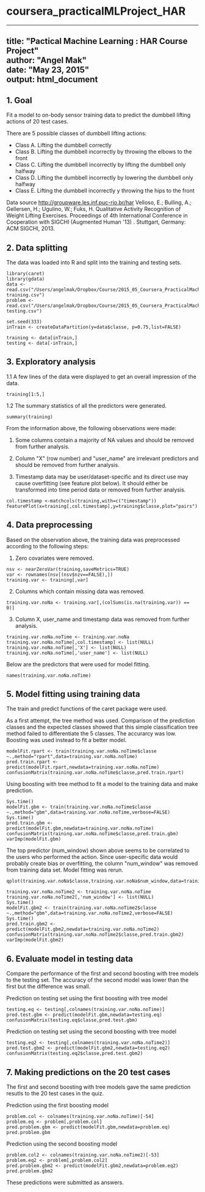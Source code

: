 # coursera_practicalMLProject_HAR

---
title: "Pactical Machine Learning : HAR Course Project"  
author: "Angel Mak"  
date: "May 23, 2015"  
output: html_document
---

## 1. Goal

Fit a model to on-body sensor training data to predict the dumbbell lifting actions of 20 test cases.

There are 5 possible classes of dumbbell lifting actions:  
* Class A. Lifting the dumbbell correctly
* Class B. Lifting the dumbbell incorrectly by throwing the elbows to the front
* Class C. Lifting the dumbbell incorrectly by lifting the dumbbell only halfway
* Class D. Lifting the dumbbell incorrectly by lowering the dumbbell only halfway
* Class E. Lifting the dumbbell incorrectly y throwing the hips to the front

Data source
http://groupware.les.inf.puc-rio.br/har
Velloso, E.; Bulling, A.; Gellersen, H.; Ugulino, W.; Fuks, H. Qualitative Activity Recognition of Weight Lifting Exercises. Proceedings of 4th International Conference in Cooperation with SIGCHI (Augmented Human '13) . Stuttgart, Germany: ACM SIGCHI, 2013.


## 2. Data splitting
The data was loaded into R and split into the training and testing sets.

```{r, message=FALSE, warning=FALSE}
library(caret)
library(gdata)
data <- read.csv("/Users/angelmak/Dropbox/Course/2015_05_Coursera_PracticalMachineLearning/project_HAR/pml-training.csv")
problem <- read.csv("/Users/angelmak/Dropbox/Course/2015_05_Coursera_PracticalMachineLearning/project_HAR/pml-testing.csv")

set.seed(333)
inTrain <- createDataPartition(y=data$classe, p=0.75,list=FALSE)

training <- data[inTrain,]
testing <- data[-inTrain,]
```

## 3. Exploratory analysis

1.1 A few lines of the data were displayed to get an overall impression of the data.

```
training[1:5,]
```

1.2 The summary statistics of all the predictors were generated.
```
summary(training)
```

From the information above, the following observations were made:

1. Some columns contain a majority of NA values and should be removed from further analysis.

2. Column "X" (row number) and "user_name" are irrelevant predictors and should be removed from further analysis.

3. Timestamp data may be user/dataset-specific and its direct use may cause overfitting (see feature plot below). It should either be transformed into time period data or removed from further analysis.

```{r, message=FALSE, warning=FALSE}
col.timestamp <-matchcols(training,with=c("timestamp"))
featurePlot(x=training[,col.timestamp],y=training$classe,plot="pairs")

```

## 4. Data preprocessing

Based on the observation above, the training data was preprocessed according to the following steps:

1. Zero covariates were removed.

```{r, message=FALSE, warning=FALSE}
nsv <- nearZeroVar(training,saveMetrics=TRUE)
var <- rownames(nsv[(nsv$nzv==FALSE),])
training.var <- training[,var]
```

2. Columns which contain missing data was removed.

```{r, message=FALSE, warning=FALSE}
training.var.noNa <- training.var[,(colSums(is.na(training.var)) == 0)]
```

3. Column X, user_name and timestamp data was removed from further analysis. 

```{r, message=FALSE, warning=FALSE}
training.var.noNa.noTime <- training.var.noNa
training.var.noNa.noTime[,col.timestamp] <- list(NULL)
training.var.noNa.noTime[,'X'] <- list(NULL)
training.var.noNa.noTime[,'user_name'] <- list(NULL)
```

Below are the predictors that were used for model fitting.
```{r, message=FALSE, warning=FALSE}
names(training.var.noNa.noTime)
```

## 5. Model fitting using training data

The train and predict functions of the caret package were used.

As a first attempt, the tree method was used. Comparison of the prediction classes and the expected classes showed that this simple classification tree method failed to differentiate the 5 classes. The accurarcy was low. Boosting was used instead to fit a better model.

```{r, message=FALSE, warning=FALSE}
modelFit.rpart <- train(training.var.noNa.noTime$classe ~.,method="rpart",data=training.var.noNa.noTime)
pred.train.rpart <- predict(modelFit.rpart,newdata=training.var.noNa.noTime)
confusionMatrix(training.var.noNa.noTime$classe,pred.train.rpart)
```

Using boosting with tree method to fit a model to the training data and make prediction.

```{r, message=FALSE, warning=FALSE}
Sys.time()
modelFit.gbm <- train(training.var.noNa.noTime$classe ~.,method="gbm",data=training.var.noNa.noTime,verbose=FALSE)
Sys.time()
pred.train.gbm <- predict(modelFit.gbm,newdata=training.var.noNa.noTime)
confusionMatrix(training.var.noNa.noTime$classe,pred.train.gbm)
varImp(modelFit.gbm)
```

The top predictor (num_window) shown above seems to be correlated to the users who performed the action. Since user-specific data would probably create bias or overfitting, the column "num_window" was removed from training data set. Model fitting was rerun.

```{r, message=FALSE, warning=FALSE}
qplot(training.var.noNa$classe,training.var.noNa$num_window,data=training.var.noNa)+geom_point(aes(color=training.var.noNa$user_name))

training.var.noNa.noTime2 <- training.var.noNa.noTime
training.var.noNa.noTime2[,'num_window'] <- list(NULL)
Sys.time()
modelFit.gbm2 <- train(training.var.noNa.noTime2$classe ~.,method="gbm",data=training.var.noNa.noTime2,verbose=FALSE)
Sys.time()
pred.train.gbm2 <- predict(modelFit.gbm2,newdata=training.var.noNa.noTime2)
confusionMatrix(training.var.noNa.noTime2$classe,pred.train.gbm2)
varImp(modelFit.gbm2)
```

## 6. Evaluate model in testing data

Compare the performance of the first and second boosting with tree models to the testing set. The accuracy of the second model was lower than the first but the difference was small.

Prediction on testing set using the first boosting with tree model
```{r, message=FALSE, warning=FALSE}
testing.eq <- testing[,colnames(training.var.noNa.noTime)]
pred.test.gbm <- predict(modelFit.gbm,newdata=testing.eq)
confusionMatrix(testing.eq$classe,pred.test.gbm)
```

Prediction on testing set using the second boosting with tree model
```{r, message=FALSE, warning=FALSE}
testing.eq2 <- testing[,colnames(training.var.noNa.noTime2)]
pred.test.gbm2 <- predict(modelFit.gbm2,newdata=testing.eq2)
confusionMatrix(testing.eq2$classe,pred.test.gbm2)
```

## 7. Making predictions on the 20 test cases

The first and second boosting with tree models gave the same prediction resutls to the 20 test cases in the quiz.

Prediction using the first boosting model
```{r, message=FALSE, warning=FALSE}
problem.col <- colnames(training.var.noNa.noTime)[-54]
problem.eq <- problem[,problem.col]
pred.problem.gbm <- predict(modelFit.gbm,newdata=problem.eq)
pred.problem.gbm
```

Prediction using the second boosting model
```{r, message=FALSE, warning=FALSE}
problem.col2 <- colnames(training.var.noNa.noTime2)[-53]
problem.eq2 <- problem[,problem.col2]
pred.problem.gbm2 <- predict(modelFit.gbm2,newdata=problem.eq2)
pred.problem.gbm2
```

These predictions were submitted as answers.

